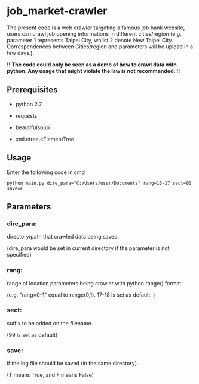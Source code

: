 # job_market-crawler

The present code is a web crawler targeting a famous job bank website, users can crawl job opening informations in different cities/region (e.g. parameter 1 represents Taipei City, whilst 2 denote New Taipei City. Correspendences between Cities/region and parameters will be upload in a few days.).

**!! The code could only be seen as a demo of how to crawl data with python. Any usage that might violate the law is not recommanded. !!**

## Prerequisites
- python 2.7

- requests
- beautifulsoup
- xml.etree.cElementTree

## Usage

Enter the following code in cmd

    python main.py dire_para="C:/Users/user/Documents" rang=16-17 sect=00 save=F

## Parameters

### **dire_para**: ###
directory/path that crawled data being saved.

(dire_para would be set in current directory if the parameter is not specified)

### **rang**: ###
range of location parameters being crawler with python range() format.

(e.g. "rang=0-1" equal to range(0,1). 17-18 is set as default. )

### **sect**: ###
suffix to be added on the filename.

(99 is set as default)

### **save**: ###
if the log file should be saved (in the same directory).

(T means True, and F means False)
